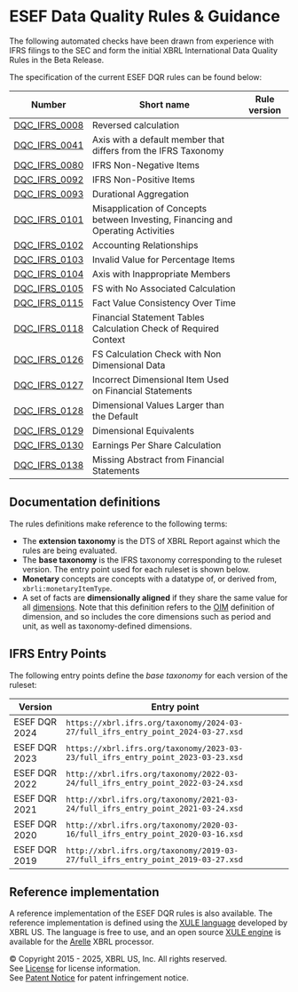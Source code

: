 # ESEF Data Quality Rules & Guidance

The following automated checks have been drawn from experience with IFRS filings to the SEC and form the initial XBRL International Data Quality Rules in the Beta Release. 

The specification of the current ESEF DQR rules can be found below:

| Number | Short name | Rule version |
| ----- | ----- | ----- |
| [DQC_IFRS_0008](docs/ESEF/DQC_IFRS_0008/DQC_0008.md) | Reversed calculation | 
| [DQC_IFRS_0041](docs/ESEF/DQC_IFRS_0041/DQC_0041.md) | Axis with a default member that differs from the IFRS Taxonomy | 
| [DQC_IFRS_0080](docs/ESEF/DQC_IFRS_0080/DQC_0080.md) | IFRS Non-Negative Items | 
| [DQC_IFRS_0092](docs/ESEF/DQC_IFRS_0092/DQC_0092.md) | IFRS Non-Positive Items | 
| [DQC_IFRS_0093](docs/ESEF/DQC_IFRS_0093/DQC_0093.md) | Durational Aggregation | 
| [DQC_IFRS_0101](docs/ESEF/DQC_IFRS_0101/DQC_0101.md) | Misapplication of Concepts between Investing, Financing and Operating Activities | 
| [DQC_IFRS_0102](docs/ESEF/DQC_IFRS_0102/DQC_0102.md) | Accounting Relationships| 
| [DQC_IFRS_0103](docs/ESEF/DQC_IFRS_0103/DQC_0103.md) | Invalid Value for Percentage Items | 
| [DQC_IFRS_0104](docs/ESEF/DQC_IFRS_0104/DQC_0104.md) | Axis with Inappropriate Members | 
| [DQC_IFRS_0105](docs/ESEF/DQC_IFRS_0105/DQC_0105.md) | FS with No Associated Calculation | 
| [DQC_IFRS_0115](docs/ESEF/DQC_IFRS_0115/DQC_0115.md) | Fact Value Consistency Over Time | 
| [DQC_IFRS_0118](docs/ESEF/DQC_IFRS_0118/DQC_0118.md) | Financial Statement Tables Calculation Check of Required Context | 
| [DQC_IFRS_0126](docs/ESEF/DQC_IFRS_0126/DQC_0126.md) | FS Calculation Check with Non Dimensional Data | 
| [DQC_IFRS_0127](docs/ESEF/DQC_IFRS_0127/DQC_0127.md) | Incorrect Dimensional Item Used on Financial Statements | 
| [DQC_IFRS_0128](docs/ESEF/DQC_IFRS_0128/DQC_0128.md) | Dimensional Values Larger than the Default | 
| [DQC_IFRS_0129](docs/ESEF/DQC_IFRS_0129/DQC_0129.md) | Dimensional Equivalents | 
| [DQC_IFRS_0130](docs/ESEF/DQC_IFRS_0130/DQC_0130.md) | Earnings Per Share Calculation | 
| [DQC_IFRS_0138](docs/ESEF/DQC_IFRS_0138/DQC_0138.md) | Missing Abstract from Financial Statements | 

## Documentation definitions

The rules definitions make reference to the following terms:

* The **extension taxonomy** is the DTS of XBRL Report against which the rules are being evaluated.
* The **base taxonomy** is the IFRS taxonomy corresponding to the ruleset version.  The entry point used for each ruleset is shown below.
* **Monetary** concepts are concepts with a datatype of, or derived from, `xbrli:monetaryItemType`.
* A set of facts are **dimensionally aligned** if they share the same value for all [dimensions](https://www.xbrl.org/Specification/oim/REC-2021-10-13/oim-REC-2021-10-13.html#term-dimension).  Note that this definition refers to the [OIM](https://www.xbrl.org/Specification/oim/REC-2021-10-13/oim-REC-2021-10-13.html) definition of dimension, and so includes the core dimensions such as period and unit, as well as taxonomy-defined dimensions.

## IFRS Entry Points

The following entry points define the _base taxonomy_ for each version of the ruleset:

| Version | Entry point |
| ------- | ----------- | 
| ESEF DQR 2024 | `https://xbrl.ifrs.org/taxonomy/2024-03-27/full_ifrs_entry_point_2024-03-27.xsd` |
| ESEF DQR 2023 | `https://xbrl.ifrs.org/taxonomy/2023-03-23/full_ifrs_entry_point_2023-03-23.xsd` | 
| ESEF DQR 2022 | `http://xbrl.ifrs.org/taxonomy/2022-03-24/full_ifrs_entry_point_2022-03-24.xsd` |  
| ESEF DQR 2021 | `http://xbrl.ifrs.org/taxonomy/2021-03-24/full_ifrs_entry_point_2021-03-24.xsd` |
| ESEF DQR 2020 | `http://xbrl.ifrs.org/taxonomy/2020-03-16/full_ifrs_entry_point_2020-03-16.xsd` |
| ESEF DQR 2019 | `http://xbrl.ifrs.org/taxonomy/2019-03-27/full_ifrs_entry_point_2019-03-27.xsd` |

## Reference implementation

A reference implementation of the ESEF DQR rules is also available.  The reference implementation is defined using the [XULE language](https://xbrl.us/home/use/what-is-xule) developed by XBRL US.  The language is free to use, and an open source [XULE engine](https://github.com/xbrlus/xule/releases/latest) is available for the [Arelle](https://arelle.org/pub) XBRL processor.   


© Copyright 2015 - 2025, XBRL US, Inc. All rights reserved.   
See [License](https://xbrl.us/dqc-license) for license information.  
See [Patent Notice](https://xbrl.us/dqc-patent) for patent infringement notice.  
